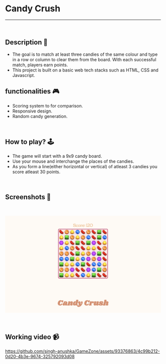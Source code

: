 # **Candy Crush**

---

<br>

## **Description 📃** 
- The goal is to match at least three candies of the same colour and type in a row or column to clear them from the board. With each successful match, players earn points.
- This project is built on a basic web tech stacks such as HTML, CSS and Javascript.

## **functionalities 🎮** 
- Scoring system to for comparison.
- Responsive design.
- Random candy generation.
<br>

## **How to play? 🕹️**
- The game will start with a 9x9 candy board.
- Use your mouse and interchange the places of the candies.
- As you form a line(either horizontal or vertical) of atleast 3 candies you score atleast 30 points.

<br>

## **Screenshots 📸**

<br>

![image](../../assets/images/candy_crush.png)

<br>

## **Working video 📹**
<!-- add your working video over here -->



https://github.com/singh-anushka/GameZone/assets/93376863/4c99b212-0d20-4b3e-9674-325792093d08

